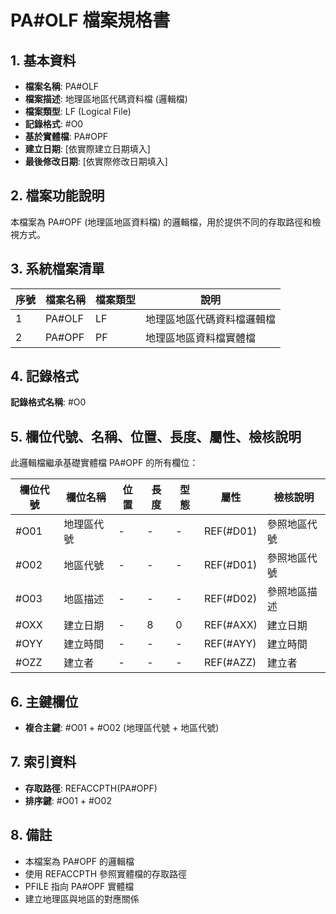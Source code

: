 # PA#OLF 檔案規格書

## 1. 基本資料
- **檔案名稱**: PA#OLF
- **檔案描述**: 地理區地區代碼資料檔 (邏輯檔)
- **檔案類型**: LF (Logical File)
- **記錄格式**: #O0
- **基於實體檔**: PA#OPF
- **建立日期**: [依實際建立日期填入]
- **最後修改日期**: [依實際修改日期填入]

## 2. 檔案功能說明
本檔案為 PA#OPF (地理區地區資料檔) 的邏輯檔，用於提供不同的存取路徑和檢視方式。

## 3. 系統檔案清單
| 序號 | 檔案名稱 | 檔案類型 | 說明 |
|------|----------|----------|------|
| 1 | PA#OLF | LF | 地理區地區代碼資料檔邏輯檔 |
| 2 | PA#OPF | PF | 地理區地區資料檔實體檔 |

## 4. 記錄格式
**記錄格式名稱**: #O0

## 5. 欄位代號、名稱、位置、長度、屬性、檢核說明
此邏輯檔繼承基礎實體檔 PA#OPF 的所有欄位：

| 欄位代號 | 欄位名稱 | 位置 | 長度 | 型態 | 屬性 | 檢核說明 |
|----------|----------|------|------|------|----------|----------|
| #O01 | 地理區代號 | - | - | - | REF(#D01) | 參照地區代號 |
| #O02 | 地區代號 | - | - | - | REF(#D01) | 參照地區代號 |
| #O03 | 地區描述 | - | - | - | REF(#D02) | 參照地區描述 |
| #OXX | 建立日期 | - | 8 | 0 | REF(#AXX) | 建立日期 |
| #OYY | 建立時間 | - | - | - | REF(#AYY) | 建立時間 |
| #OZZ | 建立者 | - | - | - | REF(#AZZ) | 建立者 |

## 6. 主鍵欄位
- **複合主鍵**: #O01 + #O02 (地理區代號 + 地區代號)

## 7. 索引資料
- **存取路徑**: REFACCPTH(PA#OPF)
- **排序鍵**: #O01 + #O02

## 8. 備註
- 本檔案為 PA#OPF 的邏輯檔
- 使用 REFACCPTH 參照實體檔的存取路徑
- PFILE 指向 PA#OPF 實體檔
- 建立地理區與地區的對應關係 